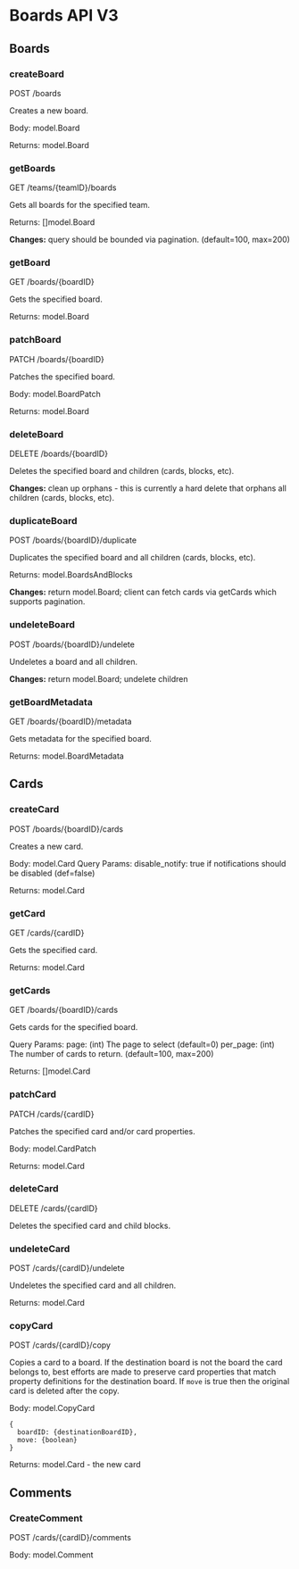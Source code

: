 # Boards API V3

## Boards

### createBoard
POST /boards

Creates a new board. 

Body: model.Board

Returns: model.Board

### getBoards
GET /teams/{teamID}/boards

Gets all boards for the specified team. 

Returns: []model.Board

**Changes:** query should be bounded via pagination. (default=100, max=200)


### getBoard
GET /boards/{boardID}

Gets the specified board.

Returns: model.Board

### patchBoard
PATCH /boards/{boardID}

Patches the specified board.

Body: model.BoardPatch

Returns: model.Board

### deleteBoard
DELETE /boards/{boardID}

Deletes the specified board and children (cards, blocks, etc).

**Changes:** clean up orphans - this is currently a hard delete that orphans all children (cards, blocks, etc).

### duplicateBoard
POST /boards/{boardID}/duplicate

Duplicates the specified board and all children (cards, blocks, etc).

Returns: model.BoardsAndBlocks

**Changes:** return model.Board; client can fetch cards via getCards which supports pagination. 

### undeleteBoard
POST /boards/{boardID}/undelete

Undeletes a board and all children.

**Changes:** return model.Board; undelete children

### getBoardMetadata
GET /boards/{boardID}/metadata

Gets metadata for the specified board. 

Returns: model.BoardMetadata

## Cards

### createCard
POST /boards/{boardID}/cards

Creates a new card.

Body: model.Card
Query Params: 
  disable_notify: true if notifications should be disabled (def=false)

Returns: model.Card

### getCard
GET /cards/{cardID}

Gets the specified card.

Returns: model.Card

### getCards
GET /boards/{boardID}/cards

Gets cards for the specified board.

Query Params: 
  page: (int) The page to select (default=0)
  per_page: (int) The number of cards to return. (default=100, max=200)

Returns: []model.Card

### patchCard
PATCH /cards/{cardID}

Patches the specified card and/or card properties.

Body: model.CardPatch

Returns: model.Card

### deleteCard
DELETE /cards/{cardID}

Deletes the specified card and child blocks.

### undeleteCard
POST /cards/{cardID}/undelete

Undeletes the specified card and all children.

Returns: model.Card

### copyCard
POST /cards/{cardID}/copy

Copies a card to a board. If the destination board is not the board the card belongs to, best efforts are made to preserve card properties that match property definitions for the destination board. If `move` is true then the original card is deleted after the copy. 

Body: model.CopyCard
```
{
  boardID: {destinationBoardID},
  move: {boolean}
}
```

Returns: model.Card - the new card

## Comments

### CreateComment
POST /cards/{cardID}/comments

Body: model.Comment
